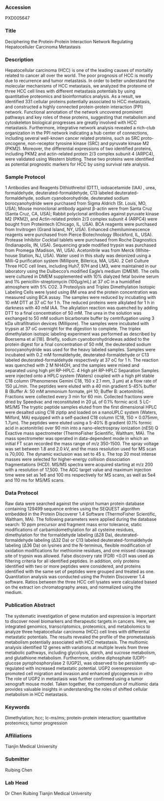 ### Accession
PXD005647

### Title
Deciphering the Protein-Protein Interaction Network Regulating Hepatocelluler Carcinoma Metastasis

### Description
Hepatocellular carcinoma (HCC) is one of the leading causes of mortality related to cancer all over the world. The poor prognosis of HCC is mostly due to recurrence and tumor metastasis. In order to better understand the molecular mechanisms of HCC metastasis, we analyzed the proteome of three HCC cell lines with different metastasis potentials by using quantitative proteomics and bioinformatics analysis. As a result, we identified 331 cellular proteins potentially associated to HCC metastasis, and constructed a highly connected protein-protein interaction (PPI) network. Functional annotation of the network uncovered prominent pathways and key roles of these proteins, suggesting that metabolism and cytoskeleton biological progresses are greatly involved with HCC metastasis. Furthermore, integrative network analysis revealed a rich-club organization in the PPI network indicating a hub center of connections, including several well-known cancer related proteins, such as SRC proto-oncogene, non-receptor tyrosine kinase (SRC) and pyruvate kinase M2 (PKM2). Moreover, the differential expressions of two identified proteins, including PKM2 and actin-related protein 2/3 complex subunit 4 (ARPC4), were validated using Western blotting. These two proteins were identified as potential prognostic markers for HCC by using survival rate analysis.

### Sample Protocol
1 Antibodies and Reagents Dithiothreitol (DTT), iodoacetamide (IAA) , urea, formaldehyde, deuterated-formaldehyde, C13 labeled deuterated-formaldehyde, sodium cyanoborohydride, deuterated sodium borocyanohydride were purchased from Sigma Aldrich (St. Louis, MO, USA); Mouse monoclonal antibody against β-actin were from Santa Cruz (Santa Cruz, CA, USA); Rabbit polyclonal antibodies against pyruvate kinase M2 (PKM2), and Actin-related protein 2/3 complex subunit 4 (ARPC4) were bought from Proteintech (Chicago, IL, USA). BCA reagents were purchased from Invitrogen (Grand Island, NY, USA). Enhanced chemiluminescence reagents were purchased from Pierce Biotechnology (Rockford, IL, USA). Protease Inhibitor Cocktail tablets were purchased from Roche Diagnostics (Indianapolis, IN, USA). Sequencing grade modified trypsin was purchased from Promega (Madison, WI, USA). Acetonitrile was from Merck (White-house Station, NJ, USA). Water used in this study was deionized using a Milli-Q purification system (Millipore, Billerica, MA, USA).  2 Cell Culture Three HCC cell lines, including Huh7, 97H and LM3, were maintained in our laboratory using the Dulbecco’s modified Eagle’s medium (DMEM). The cells were cultured in DMEM supplemented with 10% dialyzed fetal bovine serum and 1% penicillin-streptomycin (100µg/mL) at 37 oC in a humidified atmosphere with 5% CO2.  3 Proteolysis and Triplex Dimethylation Isotopic Labeling Cells were lysed using 8M urea and the protein concentration was measured using BCA assay. The samples were reduced by incubating with 10 mM DTT at 37 oC for 1 h. The reduced proteins were alkylated for 1 h in darkness with 40 mM IAA. The alkylation reaction was quenched by adding DTT to a final concentration of 50 mM. The urea in the solution was exchanged to 50 mM sodium bicarbonate buffer by centrifugation using 3 kDa ultrafiltration devices (Millipore). The samples were incubated with trypsin at 37 oC overnight for the digestion to complete.  The triplex dimethylation isotopic labeling experiment was performed as described by Boersema et al [18]. Briefly, sodium cyanoborohydridewas added to the protein digest for a final concentration of 50 mM, the deuterated sodium borocyanohydride was used for the heavy labeled samples. Samples were incubated with 0.2 mM formaldehyde, deuterated-formaldehyde or C13 labeled deuterated-formaldehyde respectively at 37 oC for 1 h. The reaction was quenched with 2 M NH4OH, and the samples were mixed and separated using high pH RP-HPLC.  4 High pH RP-HPLC Separation Samples were injected onto a HPLC system (Waters) coupled with a high pH stable C18 column (Phenomenex Gemini C18, 150 x 2.1 mm, 3 μm) at a flow rate of 150 μL/min. The peptides were eluted with a 40 min gradient 5-45% buffer B (Buffer A: 50 mM ammonium formate, pH 10; Buffer B: acetonitrile). Fractions were collected every 3 min for 60 min. Collected fractions were dried by Speedvac and reconstituted in 20 μL of 0.1% formic acid.  5 LC-MS/MS The tryptic peptide samples eluted from the first dimensional HPLC were desalted using C18 ziptip and loaded on a nanoUPLC system (Waters, Milford, MA) equipped with a self-packed C18 column (C18, 150 × 0.075mm, 1.7μm). The peptides were eluted using a 5-40% B gradient (0.1% formic acid in acetonitrile) over 90 min into a nano-electrospray ionization (nESI) Q Exactive mass spectrometer (ThermoFisher Scientific, Waltham, MA). The mass spectrometer was operated in data-dependent mode in which an initial FT scan recorded the mass range of m/z 350-1500. The spray voltage was set between 1.8 and 2.0 kV, and the mass resolution used for MS scan is 70,000. The dynamic exclusion was set to 45 s. The top 20 most intense masses were selected for higher-energy collision dissociation fragmentations (HCD). MS/MS spectra were acquired starting at m/z 200 with a resolution of 17,500. The AGC target value and maximum injection time were set as 1e6 and 100 ms respectively for MS scans, as well as 5e4 and 110 ms for MS/MS scans.

### Data Protocol
Raw data were searched against the uniprot human protein database containing 129499 sequence entries using the SEQUEST algorithm embedded in the Protein Discoverer 1.4 Software (ThermoFisher Scientific, Waltham, MA). The following parameters were applied during the database search: 10 ppm precursor and fragment mass error tolerance, static modifications of carbamidomethylation for all cysteine residues, dimethylation for the formaldehyde labeling (Δ28 Da), deuterated-formaldehyde labeling (Δ32 Da) or C13 labeled deuterated-formaldehyde labeling (Δ36 Da) on lysines and the N-terminus, flexible modification of oxidation modifications for methionine residues, and one missed cleavage site of trypsin was allowed. False discovery rate (FDR) <0.01 was used as filtering criteria for all identified peptides. In addition, only proteins identified with two or more peptides were considered, and proteins identified with the same set of peptides were grouped and treated as one.  Quantitation analysis was conducted using the Protein Discoverer 1.4 software. Ratios between the three HCC cell lysates were calculated based on the extract ion chromatography areas, and normalized using the medium.

### Publication Abstract
The systematic investigation of gene mutation and expression is important to discover novel biomarkers and therapeutic targets in cancers. Here, we integrated genomics, transcriptomics, proteomics, and metabolomics to analyze three hepatocellular carcinoma (HCC) cell lines with differential metastatic potentials. The results revealed the profile of the prometastasis metabolism potentially associated with HCC metastasis. The multiomic analysis identified 12 genes with variations at multiple levels from three metabolic pathways, including glycolysis, starch, and sucrose metabolism, and glutathione metabolism. Furthermore, uridine diphosphate (UDP)-glucose pyrophosphorylase 2 (UGP2), was observed to be persistently up-regulated with increased metastatic potential. UGP2 overexpression promoted cell migration and invasion and enhanced glycogenesis <i>in vitro</i> The role of UGP2 in metastasis was further confirmed using a tumor xenograft mouse model. Taken together, the compendium of multiomic data provides valuable insights in understanding the roles of shifted cellular metabolism in HCC metastasis.

### Keywords
Dimethylation; hcc; lc-ms/ms; protein-protein interaction; quantitative proteomics; tumor progression

### Affiliations
Tianjin Medical University

### Submitter
Ruibing Chen

### Lab Head
Dr Chen Ruibing
Tianjin Medical University


